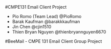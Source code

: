 #CMPE131 Email Client Project 
 - Pio Romo (Team Lead) @PioRomo
 - Barak Kaufman @barakkkaufman
 - Jin Chen @cjin1510
 - Thien Bryan Nguyen @thienbryannguyen6670


#BeeMail - CMPE 131 Email Client Group Project
